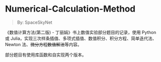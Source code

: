 # Numerical-Calculation-Method

> By: SpaceSkyNet

《数值计算方法(第二版) - 丁丽娟》书上数值实验部分题目的记录，使用 Python 或 Julia，实现三次样条插值、多项式插值、数值积分、积分方程、简单迭代法、Newton 法、~~微分方程数值解法~~等内容。

部分题目有使用库函数和自实现两个版本。

